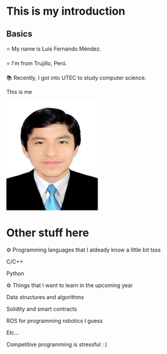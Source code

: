 # This is my introduction

## Basics
⭐ My name is Luis Fernando Méndez.

⭐ I'm from Trujillo, Perú.

📚 Recently, I got into UTEC to study computer science.

This is me

![](1_72450405.jpg)

#  Other stuff here
⚙️ Programming languages that I aldeady know a little bit tsss

C/C++

Python

⚙️ Things that I want to learn in the upcoming year

Data structures and algorithms

Solidity and smart contracts

ROS for programming robotics I guess

Etc...

Competitive programming is stressful : )










